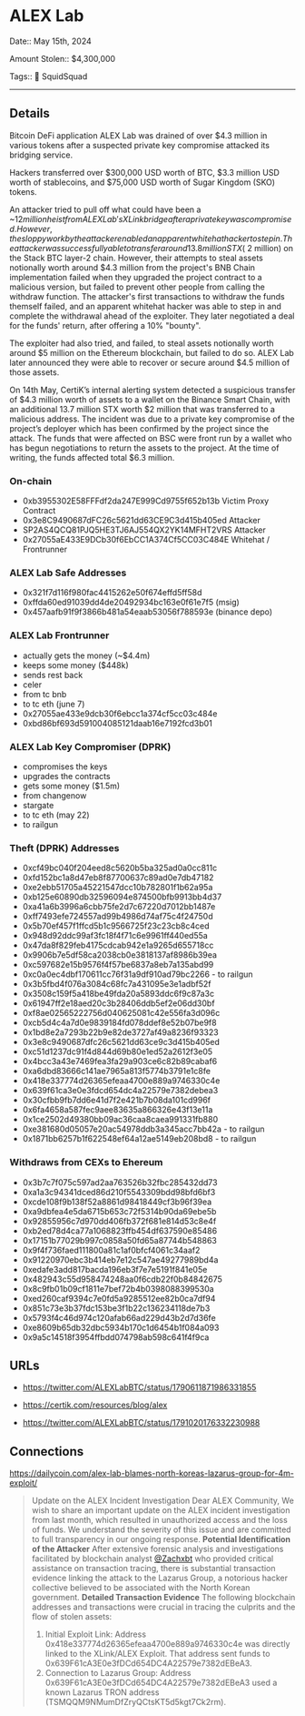 # ALEX Lab

Date:: May 15th, 2024

Amount Stolen:: $4,300,000

Tags:: 🔑 SquidSquad

---


## Details

Bitcoin DeFi application ALEX Lab was drained of over $4.3 million in various tokens after a suspected private key compromise attacked its bridging service. 

Hackers transferred over $300,000 USD worth of BTC, $3.3 million USD worth of stablecoins, and $75,000 USD worth of Sugar Kingdom (SKO) tokens.

An attacker tried to pull off what could have been a ~$12 million heist from ALEX Lab's XLink bridge after a private key was compromised. However, the sloppy work by the attacker enabled an apparent whitehat hacker to step in.
The attacker was successfully able to transfer around 13.8 million STX (~$2 million) on the Stack BTC layer-2 chain. However, their attempts to steal assets notionally worth around $4.3 million from the project's BNB Chain implementation failed when they upgraded the project contract to a malicious version, but failed to prevent other people from calling the withdraw function. The attacker's first transactions to withdraw the funds themself failed, and an apparent whitehat hacker was able to step in and complete the withdrawal ahead of the exploiter. They later negotiated a deal for the funds' return, after offering a 10% "bounty".

The exploiter had also tried, and failed, to steal assets notionally worth around $5 million on the Ethereum blockchain, but failed to do so. ALEX Lab later announced they were able to recover or secure around $4.5 million of those assets.

On 14th May, CertiK’s internal alerting system detected a suspicious transfer of $4.3 million worth of assets to a wallet on the Binance Smart Chain, with an additional 13.7 million STX worth $2 million that was transferred to a malicious address. The incident was due to a private key compromise of the project’s deployer which has been confirmed by the project since the attack. The funds that were affected on BSC were front run by a wallet who has begun negotiations to return the assets to the project. At the time of writing, the funds affected total $6.3 million.


### On-chain
- 0xb3955302E58FFFdf2da247E999Cd9755f652b13b Victim Proxy Contract
- 0x3e8C9490687dFC26c5621dd63CE9C3d415b405ed Attacker
- SP2AS4QCQ81PJQ5HE3TJ6AJ554QX2YK14MFHT2VRS Attacker
- 0x27055aE433E9DCb30f6EbCC1A374Cf5CC03C484E Whitehat / Frontrunner


### ALEX Lab Safe Addresses
- 0x321f7d116f980fac4415262e50f674effd5ff58d
- 0xffda60ed91039dd4de20492934bc163e0f61e7f5 (msig)
- 0x457aafb91f9f3866b481a54eaab53056f788593e (binance depo)

### ALEX Lab Frontrunner
- actually gets the money (~$4.4m)
- keeps some money ($448k)
- sends rest back
- celer
- from tc bnb
- to tc eth (june 7)
- 0x27055ae433e9dcb30f6ebcc1a374cf5cc03c484e
- 0xbd86bf693d591004085121daab16e7192fcd3b01


### ALEX Lab Key Compromiser (DPRK)
- compromises the keys
- upgrades the contracts
- gets some money ($1.5m)
- from changenow
- stargate
- to tc eth (may 22)
- to railgun

### Theft (DPRK) Addresses

- 0xcf49bc040f204eed8c5620b5ba325ad0a0cc811c
- 0xfd152bc1a8d47eb8f87700637c89ad0e7db47182
- 0xe2ebb51705a45221547dcc10b782801f1b62a95a
- 0xb125e60890db32596094e874500bfb9913bb4d37
- 0xa41a6b3996a6cbb75fe2d7c67220d7012bb1487e
- 0xff7493efe724557ad99b4986d74af75c4f24750d
- 0x5b70ef457f1ffcd5b1c9566725f23c23cb8c4ced
- 0x948d92ddc99af3fc18f4f71c6e9961ff440ed55a
- 0x47da8f829feb4175cdcab942e1a9265d655718cc
- 0x9906b7e5df58ca2038cb0e3818137af8986b39ea
- 0xc597682e15b9576f4f57be6837a8eb7a135abd99
- 0xc0a0ec4dbf170611cc76f31a9df910ad79bc2266 - to railgun
- 0x3b5fbd4f076a3084c68fc7a431095e3e1adbf52f
- 0x3508c159f5a418be49fda20a5893ddc6f9c87a3c
- 0x61947ff2e18aed20c3b28406ddb5ef2e06dd30bf
- 0xf8ae02565222756d040625081c42e556fa3d096c
- 0xcb5d4c4a7d0e9839184fd078ddef8e52b07be9f8
- 0x1bd8e2a7293b22b9e82de3727af49a8236f93323
- 0x3e8c9490687dfc26c5621dd63ce9c3d415b405ed
- 0xc51d1237dc91f4d844d69b80e1ed52a2612f3e05
- 0x4bcc3a43e7469fea3fa29a903ce6c82b89cabaf6
- 0xa6dbd83666c141ae7965a813f5774b3791e1c8fe
- 0x418e337774d26365efeaa4700e889a9746330c4e
- 0x639f61ca3e0e3fdcd654dc4a22579e7382debea3
- 0x30cfbb9fb7dd6e41d7f2e421b7b08da101cd996f
- 0x6fa4658a587fec9aee83635a866326e43f13e11a
- 0x1ce2502d49380bb09ac36caa8caea991331fb880
- 0xe381680d05057e20ac54978ddb3a345acc7bb42a - to railgun
- 0x1871bb6257b1f622548ef64a12ae5149eb208bd8 - to railgun

### Withdraws from CEXs to Ehereum

- 0x3b7c7f075c597ad2aa763526b32fbc285432dd73
- 0xa1a3c94341dced86d210f5543309bdd98bfd6bf3
- 0xcde108f9b138f52a8861d98418449cf3b96f39ea
- 0xa9dbfea4e5da6715b653c72f5314b90da69ebe5b
- 0x92855956c7d970dd406fb372f681e814d53c8e4f
- 0xb2ed78d4ca77a1068823ffb454df637590e85486
- 0x17151b77029b997c0858a50fd65a87744b548863
- 0x9f4f736faed111800a81c1af0bfcf4061c34aaf2
- 0x91220970ebc3b414eb7e12c547ae49277989bd4a
- 0xedafe3add817bacda196eb3f7e7e5191f841e05e
- 0x482943c55d958474248aa0f6cdb22f0b84842675
- 0x8c9fb01b09cf1811e7bef72b4b0398088399530a
- 0xed260caf9394c7e0fd5a9285512ee82b0ca7df94
- 0x851c73e3b37fdc153be3f1b22c136234118de7b3
- 0x5793f4c46d974c120afab66ad229d43b2d7d36fe
- 0xe8609b65db32dbc5934b170c1d6454b1f084a093
- 0x9a5c14518f3954ffbdd074798ab598c641f4f9ca


## URLs

- https://twitter.com/ALEXLabBTC/status/1790611871986331855

- https://certik.com/resources/blog/alex

- https://twitter.com/ALEXLabBTC/status/1791020176332230988


## Connections

https://dailycoin.com/alex-lab-blames-north-koreas-lazarus-group-for-4m-exploit/

> Update on the ALEX Incident Investigation
> Dear ALEX Community,
> We wish to share an important update on the ALEX incident investigation from last month, which resulted in unauthorized access and the loss of funds. We understand the severity of this issue and are committed to full transparency in our ongoing response.
> **Potential Identification of the Attacker**
> After extensive forensic analysis and investigations facilitated by blockchain analyst [@Zachxbt](https://twitter.com/Zachxbt) who provided critical assistance on transaction tracing, there is substantial transaction evidence linking the attack to the Lazarus Group, a notorious hacker collective believed to be associated with the North Korean government.
> **Detailed Transaction Evidence**
> The following blockchain addresses and transactions were crucial in tracing the culprits and the flow of stolen assets:
> 1. Initial Exploit Link: Address 0x418e337774d26365efeaa4700e889a9746330c4e was directly linked to the
> XLink/ALEX Exploit. That address sent funds to 0x639F61cA3E0e3fDCd654DC4A22579e7382dEBeA3.
> 2. Connection to Lazarus Group: Address 0x639F61cA3E0e3fDCd654DC4A22579e7382dEBeA3 used a known Lazarus TRON address (TSMQQM9NMumDfZryQCtsKT5d5kgt7Ck2rm).
